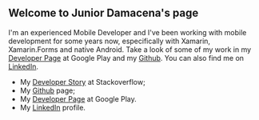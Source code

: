 ## Welcome to Junior Damacena's page


I'm an experienced Mobile Developer and I've been working with mobile development for some years now, especifically with Xamarin, Xamarin.Forms and native Android. Take a look of some of my work in my [Developer Page](https://play.google.com/store/apps/dev?id=6709569533247764689) at Google Play and my [Github](https://github.com/jdamacena). You can also find me on [LinkedIn](https://play.google.com/store/apps/dev?id=6709569533247764689).


- My [Developer Story](https://stackoverflow.com/story/junior-damacena) at Stackoverflow;
- My [Github](https://github.com/jdamacena) page;
- My [Developer Page](https://play.google.com/store/apps/dev?id=6709569533247764689) at Google Play.
- My [LinkedIn](https://play.google.com/store/apps/dev?id=6709569533247764689) profile.

